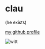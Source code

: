 # clau
(he exists)

[my github profile](https://github.com/claugaete)

![witt](https://github.com/claugaete/claugaete.github.io/assets/80221875/c032a5ef-f3be-4a19-a226-b3edd1b931e3)
